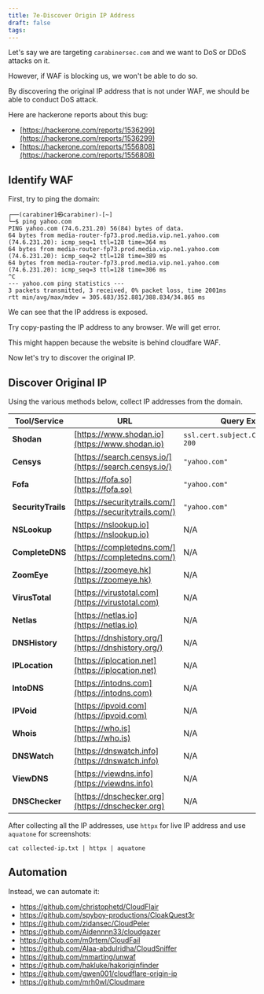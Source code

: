 ```yaml
---
title: 7e-Discover Origin IP Address
draft: false
tags:
---
```

Let's say we are targeting `carabinersec.com` and we want to DoS or DDoS attacks on it. 

However, if WAF is blocking us, we won't be able to do so. 

By discovering the original IP address that is not under WAF, we should be able to conduct DoS attack. 

Here are hackerone reports about this bug:

- [https://hackerone.com/reports/1536299](https://hackerone.com/reports/1536299)
- [https://hackerone.com/reports/1556808](https://hackerone.com/reports/1556808)

## Identify WAF

First, try to ping the domain:

```
┌──(carabiner1㉿carabiner)-[~]
└─$ ping yahoo.com
PING yahoo.com (74.6.231.20) 56(84) bytes of data.
64 bytes from media-router-fp73.prod.media.vip.ne1.yahoo.com (74.6.231.20): icmp_seq=1 ttl=128 time=364 ms
64 bytes from media-router-fp73.prod.media.vip.ne1.yahoo.com (74.6.231.20): icmp_seq=2 ttl=128 time=389 ms
64 bytes from media-router-fp73.prod.media.vip.ne1.yahoo.com (74.6.231.20): icmp_seq=3 ttl=128 time=306 ms
^C
--- yahoo.com ping statistics ---
3 packets transmitted, 3 received, 0% packet loss, time 2001ms
rtt min/avg/max/mdev = 305.683/352.881/388.834/34.865 ms
```

We can see that the IP address is exposed. 

Try copy-pasting the IP address to any browser. We will get error.

This might happen because the website is behind cloudfare WAF.

Now let's try to discover the original IP.

## Discover Original IP

Using the various methods below, collect IP addresses from the domain.

| Tool/Service     | URL                                         | Query Example               |
|------------------|---------------------------------------------|-----------------------------|
| **Shodan**        | [https://www.shodan.io](https://www.shodan.io)             | `ssl.cert.subject.CN:"*.yahoo.com" 200` |
| **Censys**        | [https://search.censys.io/](https://search.censys.io/)      | `"yahoo.com"`               |
| **Fofa**          | [https://fofa.so](https://fofa.so)                         | `"yahoo.com"`               |
| **SecurityTrails**| [https://securitytrails.com/](https://securitytrails.com/)  | `"yahoo.com"`               |
| **NSLookup**      | [https://nslookup.io](https://nslookup.io)                  | N/A                         |
| **CompleteDNS**   | [https://completedns.com/](https://completedns.com/)        | N/A                         |
| **ZoomEye**       | [https://zoomeye.hk](https://zoomeye.hk)                    | N/A                         |
| **VirusTotal**    | [https://virustotal.com](https://virustotal.com)            | N/A                         |
| **Netlas**        | [https://netlas.io](https://netlas.io)                      | N/A                         |
| **DNSHistory**    | [https://dnshistory.org/](https://dnshistory.org/)          | N/A                         |
| **IPLocation**    | [https://iplocation.net](https://iplocation.net)            | N/A                         |
| **IntoDNS**       | [https://intodns.com](https://intodns.com)                  | N/A                         |
| **IPVoid**        | [https://ipvoid.com](https://ipvoid.com)                    | N/A                         |
| **Whois**         | [https://who.is](https://who.is)                            | N/A                         |
| **DNSWatch**      | [https://dnswatch.info](https://dnswatch.info)              | N/A                         |
| **ViewDNS**       | [https://viewdns.info](https://viewdns.info)                | N/A                         |
| **DNSChecker**    | [https://dnschecker.org](https://dnschecker.org)            | N/A                         |

After collecting all the IP addresses, use `httpx` for live IP address and use `aquatone` for screenshots:

```
cat collected-ip.txt | httpx | aquatone
```

## Automation

Instead, we can automate it:

- https://github.com/christophetd/CloudFlair
- https://github.com/spyboy-productions/CloakQuest3r
- https://github.com/zidansec/CloudPeler
- https://github.com/Aidennnn33/cloudgazer
- https://github.com/m0rtem/CloudFail
- https://github.com/Alaa-abdulridha/CloudSniffer
- https://github.com/mmarting/unwaf
- https://github.com/hakluke/hakoriginfinder
- https://github.com/gwen001/cloudflare-origin-ip
- https://github.com/mrh0wl/Cloudmare